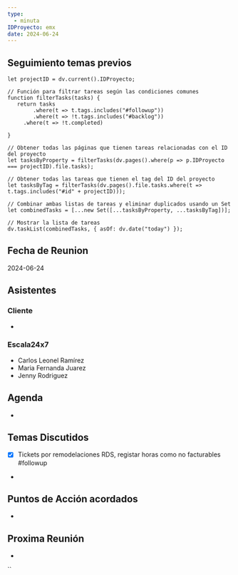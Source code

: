 ```yaml
---
type:
  - minuta
IDProyecto: emx
date: 2024-06-24
---
```

## Seguimiento temas previos

```dataviewjs
let projectID = dv.current().IDProyecto;

// Función para filtrar tareas según las condiciones comunes
function filterTasks(tasks) {
   return tasks
        .where(t => t.tags.includes("#followup"))
        .where(t => !t.tags.includes("#backlog"))
     .where(t => !t.completed)
        
}

// Obtener todas las páginas que tienen tareas relacionadas con el ID del proyecto
let tasksByProperty = filterTasks(dv.pages().where(p => p.IDProyecto === projectID).file.tasks);

// Obtener todas las tareas que tienen el tag del ID del proyecto
let tasksByTag = filterTasks(dv.pages().file.tasks.where(t => t.tags.includes("#id" + projectID)));

// Combinar ambas listas de tareas y eliminar duplicados usando un Set
let combinedTasks = [...new Set([...tasksByProperty, ...tasksByTag])];

// Mostrar la lista de tareas
dv.taskList(combinedTasks, { asOf: dv.date("today") });
```

## Fecha de Reunion
2024-06-24

## Asistentes

### Cliente
* 
### Escala24x7
- Carlos Leonel Ramírez
-  Maria Fernanda Juarez
- Jenny Rodriguez

## Agenda
* 
## Temas Discutidos
* [x] Tickets por remodelaciones RDS, registar horas como no facturables #followup
* 

## Puntos de Acción acordados
*  

## Proxima Reunión
*   

``